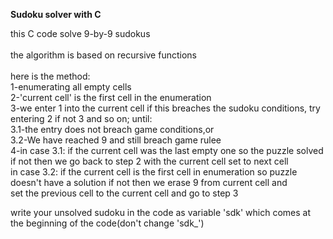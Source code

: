 <b>Sudoku solver with C</b><br>



this C code solve 9-by-9 sudokus<br><br>
the algorithm is based on recursive functions<br><br>
here is the method:<br>
1-enumerating all empty cells<br>
2-'current cell' is the first cell in the enumeration<br>
3-we enter 1 into the current cell if this breaches the sudoku conditions, try entering 2 if not 3 and so on; until:<br>
	3.1-the entry does not breach game conditions,or<br>
	3.2-We have reached 9 and still breach game rulee<br>
4-in case 3.1: if the current cell was the last empty one so the puzzle solved if not then we go back to step 2 with the current cell set to next cell<br>
in case 3.2: if the current cell is the first cell in enumeration so puzzle doesn't have a solution if not then we erase 9 from current cell and<br>
set the previous cell to the current cell and go to step 3





write your unsolved sudoku in the code as variable 'sdk' which comes at the beginning of the code(don't change 'sdk_')
